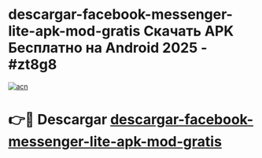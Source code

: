 # descargar-facebook-messenger-lite-apk-mod-gratis Скачать APK Бесплатно на Android 2025 - #zt8g8

[![acn](https://github.com/user-attachments/assets/0f9c940e-d8b0-45ae-aac7-cd30a18b3e1c)](https://apps.freeplayer.one?title=descargar-facebook-messenger-lite-apk-mod-gratis&ref=9RF)

# 👉🔴 Descargar [descargar-facebook-messenger-lite-apk-mod-gratis](https://apps.freeplayer.one?title=descargar-facebook-messenger-lite-apk-mod-gratis&ref=9RF)